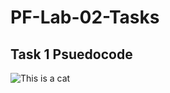 # PF-Lab-02-Tasks
## Task 1 Psuedocode
![This is a cat](https://myoctocat.com/assets/images/base-octocat.svg)
